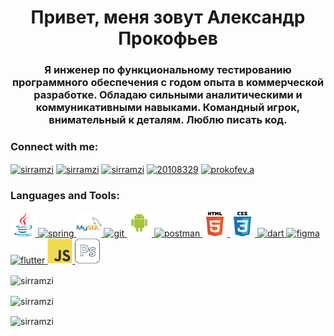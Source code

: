 <h1 align="center">Привет, меня зовут Александр Прокофьев</h1>
<h3 align="center">Я инженер по
функциональному тестированию программного обеспечения с
годом опыта в коммерческой разработке. Обладаю сильными
аналитическими и коммуникативными навыками. Командный
игрок, внимательный к деталям. Люблю писать код.</h3>

<h3 align="left">Connect with me:</h3>
<p align="left">
<a href="https://t.me/SirRamzii" target="blank"><img align="center" src="https://upload.wikimedia.org/wikipedia/commons/8/82/Telegram_logo.svg" alt="sirramzi" height="30" width="40" /></a>
<a href="https://vk.com/avprokofev" target="blank"><img align="center" src="https://raw.githubusercontent.com/rahuldkjain/github-profile-readme-generator/master/src/images/icons/Social/vk.svg" alt="sirramzi" height="30" width="40" /></a>
<a href="https://instagram.com/sirramzi" target="blank"><img align="center" src="https://raw.githubusercontent.com/rahuldkjain/github-profile-readme-generator/master/src/images/icons/Social/instagram.svg" alt="sirramzi" height="30" width="40" /></a>
<a href="https://stackoverflow.com/users/20108329" target="blank"><img align="center" src="https://raw.githubusercontent.com/rahuldkjain/github-profile-readme-generator/master/src/images/icons/Social/stack-overflow.svg" alt="20108329" height="30" width="40" /></a>
<a href="https://www.youtube.com/c/prokofev.a" target="blank"><img align="center" src="https://raw.githubusercontent.com/rahuldkjain/github-profile-readme-generator/master/src/images/icons/Social/youtube.svg" alt="prokofev.a" height="30" width="40" /></a>
</p>

<h3 align="left">Languages and Tools:</h3>
<p align="left"> 
<a href="https://www.java.com" target="_blank" rel="noreferrer"> <img src="https://raw.githubusercontent.com/devicons/devicon/master/icons/java/java-original.svg" alt="java" width="40" height="40"/> </a> 
<a href="https://spring.io/" target="_blank" rel="noreferrer"> <img src="https://www.vectorlogo.zone/logos/springio/springio-icon.svg" alt="spring" width="40" height="40"/> </a>
<a href="https://www.mysql.com/" target="_blank" rel="noreferrer"> <img src="https://raw.githubusercontent.com/devicons/devicon/master/icons/mysql/mysql-original-wordmark.svg" alt="mysql" width="40" height="40"/> </a> 
<a href="https://git-scm.com/" target="_blank" rel="noreferrer"> <img src="https://www.vectorlogo.zone/logos/git-scm/git-scm-icon.svg" alt="git" width="40" height="40"/> </a>
<a href="https://developer.android.com" target="_blank" rel="noreferrer"> <img src="https://raw.githubusercontent.com/devicons/devicon/master/icons/android/android-original-wordmark.svg" alt="android" width="40" height="40"/> </a> 
<a href="https://postman.com" target="_blank" rel="noreferrer"> <img src="https://www.vectorlogo.zone/logos/getpostman/getpostman-icon.svg" alt="postman" width="40" height="40"/> </a>
<a href="https://www.w3.org/html/" target="_blank" rel="noreferrer"> <img src="https://raw.githubusercontent.com/devicons/devicon/master/icons/html5/html5-original-wordmark.svg" alt="html5" width="40" height="40"/> </a> 
<a href="https://www.w3schools.com/css/" target="_blank" rel="noreferrer"> <img src="https://raw.githubusercontent.com/devicons/devicon/master/icons/css3/css3-original-wordmark.svg" alt="css3" width="40" height="40"/> </a> 
<a href="https://dart.dev" target="_blank" rel="noreferrer"> <img src="https://www.vectorlogo.zone/logos/dartlang/dartlang-icon.svg" alt="dart" width="40" height="40"/> </a> 
<a href="https://www.figma.com/" target="_blank" rel="noreferrer"> <img src="https://www.vectorlogo.zone/logos/figma/figma-icon.svg" alt="figma" width="40" height="40"/> </a> 
<a href="https://flutter.dev" target="_blank" rel="noreferrer"> <img src="https://www.vectorlogo.zone/logos/flutterio/flutterio-icon.svg" alt="flutter" width="40" height="40"/> </a> 
<a href="https://developer.mozilla.org/en-US/docs/Web/JavaScript" target="_blank" rel="noreferrer"> <img src="https://raw.githubusercontent.com/devicons/devicon/master/icons/javascript/javascript-original.svg" alt="javascript" width="40" height="40"/> </a> 
<a href="https://www.photoshop.com/en" target="_blank" rel="noreferrer"> <img src="https://raw.githubusercontent.com/devicons/devicon/master/icons/photoshop/photoshop-line.svg" alt="photoshop" width="40" height="40"/> </a> 
</p>

<p><img align="center" src="https://github-readme-stats.vercel.app/api?username=sirramzi&show_icons=true&locale=en&theme=transparent" alt="sirramzi" /></p>

<p><img align="center" src="https://github-readme-streak-stats.herokuapp.com/?user=sirramzi&theme=github-dark-blue&background=EB545400" alt="sirramzi" /></p>

<p><img align="center" src="https://github-readme-stats.vercel.app/api/top-langs?username=sirramzi&show_icons=true&locale=en&layout=compact&theme=transparent" alt="sirramzi" /></p>
